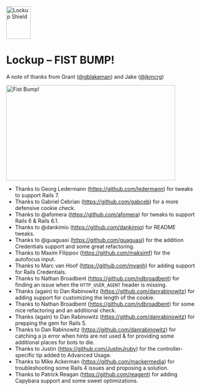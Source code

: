 <img src="http://lockup.interdiscipline.com/github_host/lockup_mark.png" width="65" height="87" alt="Lockup Shield" />

# Lockup – FIST BUMP!

A note of thanks from Grant ([@gblakeman](http://github.com/gblakeman)) and Jake ([@jkmcrg](http://github.com/jkmcrg))

<img src="http://lockup.interdiscipline.com/github_host/adventure_time_fist_bump.gif" width="450" height="253" alt="Fist Bump!" />

* Thanks to Georg Ledermann (https://github.com/ledermann) for tweaks to support Rails 7.
* Thanks to Gabriel Cebrian (https://github.com/gabceb) for a more defensive cookie check.
* Thanks to @afomera (https://github.com/afomera) for tweaks to support Rails 6 & Rails 6.1.
* Thanks to @dankimio (https://github.com/dankimio) for README tweaks.
* Thanks to @guaguasi (https://github.com/guaguasi) for the addition Credentials support and some great refactoring.
* Thanks to Maxim Filippov (https://github.com/maksimf) for the autofocus input.
* Thanks to Marc van Hoof (https://github.com/mvanh) for adding support for Rails Credentials.
* Thanks to Nathan Broadbent (https://github.com/ndbroadbent) for finding an issue when the `HTTP_USER_AGENT` header is missing.
* Thanks (again) to Dan Rabinowitz (https://github.com/danrabinowitz) for adding support for customizing the length of the cookie.
* Thanks to Nathan Broadbent (https://github.com/ndbroadbent) for some nice refactoring and an additional check.
* Thanks (again) to Dan Rabinowitz (https://github.com/danrabinowitz) for prepping the gem for Rails 5.
* Thanks to Dan Rabinowitz (https://github.com/danrabinowitz) for catching a js error when hints are not used & for providing some additional places for bots to die.
* Thanks to Justin (https://github.com/JustinJruby) for the controller-specific tip added to Advanced Usage.
* Thanks to Mike Ackerman (https://github.com/mackermedia) for troubleshooting some Rails 4 issues and proposing a solution.
* Thanks to Patrick Reagan (https://github.com/reagent) for adding Capybara support and some sweet optimizations.
